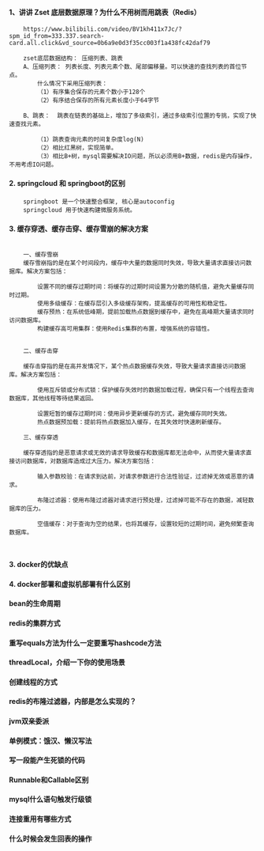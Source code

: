 #### 1、讲讲 Zset 底层数据原理？为什么不用树而用跳表（Redis）
```
    https://www.bilibili.com/video/BV1kh411x7Jc/?spm_id_from=333.337.search-card.all.click&vd_source=0b6a9e0d3f35cc003f1a438fc42daf79

    zset底层数据结构： 压缩列表、跳表
    A、压缩列表： 列表长度、列表元素个数、尾部偏移量。可以快速的查找列表的首位节点。
        什么情况下采用压缩列表：
        （1）有序集合保存的元素个数小于128个
        （2）有序结合保存的所有元素长度小于64字节

    B、跳表：  跳表在链表的基础上，增加了多级索引，通过多级索引位置的专挑，实现了快速查找元素。

        （1）跳表查询元素的时间复杂度log(N)
        （2）相比红黑树，实现简单。
        （3）相比B+树，mysql需要解决IO问题，所以必须用B+数据，redis是内存操作，不用考虑IO问题。

```

#### 2. springcloud 和 springboot的区别

```
    springboot 是一个快速整合框架, 核心是autoconfig
    springcloud 用于快速构建微服务系统。
```

#### 3. 缓存穿透、缓存击穿、缓存雪崩的解决方案
```

    一、缓存雪崩
    缓存雪崩指的是在某个时间段内，缓存中大量的数据同时失效，导致大量请求直接访问数据库。解决方案包括：

        设置不同的缓存过期时间：将缓存的过期时间设置为分散的随机值，避免大量缓存同时过期。
        使用多级缓存：在缓存层引入多级缓存架构，提高缓存的可用性和稳定性。
        缓存预热：在系统低峰期，提前加载热点数据到缓存中，避免在高峰期大量请求同时访问数据库。
        构建缓存高可用集群：使用Redis集群的布置，增强系统的容错性。


    二、缓存击穿

    缓存击穿指的是在高并发情况下，某个热点数据缓存失效，导致大量请求直接访问数据库。解决方案包括：

        使用互斥锁或分布式锁：保护缓存失效时的数据加载过程，确保只有一个线程去查询数据库，其他线程等待结果返回。

        设置短暂的缓存过期时间：使用异步更新缓存的方式，避免缓存同时失效。
        热点数据预加载：提前将热点数据加入缓存，在其失效时快速刷新缓存。

    三、缓存穿透

    缓存穿透指的是恶意请求或无效的请求导致缓存和数据库都无法命中，从而使大量请求直接访问数据库，对数据库造成过大压力。解决方案包括：

        输入参数校验：在请求到达前，对请求参数进行合法性验证，过滤掉无效或恶意的请求。

        布隆过滤器：使用布隆过滤器对请求进行预处理，过滤掉可能不存在的数据，减轻数据库的压力。

        空值缓存：对于查询为空的结果，也将其缓存，设置较短的过期时间，避免频繁查询数据库。



```

#### 3. docker的优缺点
#### 4. docker部署和虚拟机部署有什么区别



#### bean的生命周期

#### redis的集群方式
#### 重写equals方法为什么一定要重写hashcode方法
#### threadLocal，介绍一下你的使用场景
#### 创建线程的方式
#### redis的布隆过滤器，内部是怎么实现的？
#### jvm双亲委派
#### 单例模式：饿汉、懒汉写法
#### 写一段能产生死锁的代码
#### Runnable和Callable区别
#### mysql什么语句触发行级锁
#### 连接重用有哪些方式
#### 什么时候会发生回表的操作
